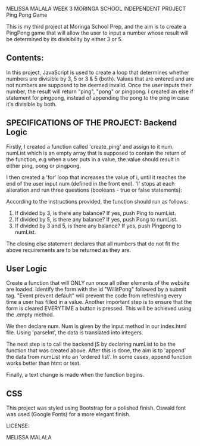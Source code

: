 MELISSA MALALA WEEK 3 MORINGA SCHOOL INDEPENDENT PROJECT
Ping Pong Game

This is my third project at Moringa School Prep, and the aim is to create a PingPong game that will allow the user to input a number whose result will be determined by its divisibility by either 3 or 5.

Contents:
--------------

In this project, JavaScript is used to create a loop that determines whether numbers are divisible by 3, 5 or 3 & 5 (both). Values that are entered and are not numbers are supposed to be deemed invalid. Once the user inputs their number, the result will return "ping", "pong" or pingpong.
I created an else if statement for pingpong, instead of appending the pong to the ping in case it's divisible by both.

SPECIFICATIONS OF THE PROJECT:
Backend Logic
-----------------
Firstly, I created a function called 'create_ping' and assign to it num. numList which is an empty array that is supposed to contain the return of the function, e.g when a user puts in a value, the value should result in either ping, pong or pingpong.

I then created a 'for' loop that increases the value of i, until it reaches the end of the user input num (defined in the front end). 'I' stops at each alteration and run three questions (booleans - true or false statements):

According to the instructions provided, the function should run as follows:

1. If divided by 3, is there any balance? If yes, push Ping to numList.
2. If divided by 5, is there any balance? If yes, push Pong to numList.
3. If divided by 3 and 5, is there any balance? If yes, push Pingpong to numList.

The closing else statement declares that all numbers that do not fit the above requirements are to be returned as they are.


User Logic
----------------

Create a function that will ONLY run once all other elements of the website are loaded. Identify the form with the id "WillitPong" followed by a submit tag. "Event prevent default" will prevent the code from refreshing every time a user has filled in a value. Another important step is to ensure that the form is cleared EVERYTIME a button is pressed. This will be achieved using the .empty method.

We then declare num. Num is given by the input method in our index.html file. Using 'parseInt', the data is translated into integers.

The next step is to call the backend jS by declaring numList to be the function that was created above. After this is done, the aim is to 'append' the data from numList into an 'ordered list'. In some cases,  append function works better than htmt or text.

Finally, a text change is made when the function begins.

CSS
------------
This project was styled using Bootstrap for a polished finish. Oswald font was used (Google Fonts) for a more elegant finish.

LICENSE:

MELISSA MALALA
